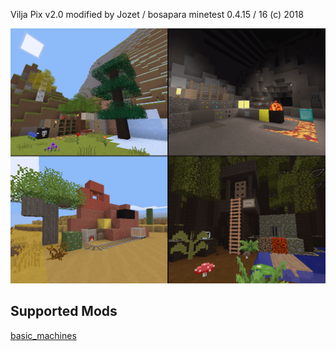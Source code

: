 Vilja Pix v2.0 modified by Jozet / bosapara
minetest 0.4.15 / 16
(c) 2018

![Screenshot](Template.png)

## Supported Mods
[basic_machines](https://github.com/ac-minetest/basic_machines)
